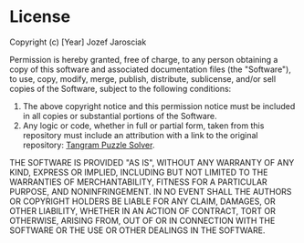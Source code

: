 # License

Copyright (c) [Year] Jozef Jarosciak

Permission is hereby granted, free of charge, to any person obtaining a copy of this software and associated documentation files (the "Software"), to use, copy, modify, merge, publish, distribute, sublicense, and/or sell copies of the Software, subject to the following conditions:

1. The above copyright notice and this permission notice must be included in all copies or substantial portions of the Software.
2. Any logic or code, whether in full or partial form, taken from this repository must include an attribution with a link to the original repository: [Tangram Puzzle Solver](https://github.com/JozefJarosciak/TangramPuzzleSolver).

THE SOFTWARE IS PROVIDED "AS IS", WITHOUT ANY WARRANTY OF ANY KIND, EXPRESS OR IMPLIED, INCLUDING BUT NOT LIMITED TO THE WARRANTIES OF MERCHANTABILITY, FITNESS FOR A PARTICULAR PURPOSE, AND NONINFRINGEMENT. IN NO EVENT SHALL THE AUTHORS OR COPYRIGHT HOLDERS BE LIABLE FOR ANY CLAIM, DAMAGES, OR OTHER LIABILITY, WHETHER IN AN ACTION OF CONTRACT, TORT OR OTHERWISE, ARISING FROM, OUT OF OR IN CONNECTION WITH THE SOFTWARE OR THE USE OR OTHER DEALINGS IN THE SOFTWARE.
